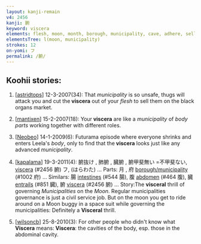 ```yaml
---
layout: kanji-remain
v4: 2456
kanji: 腑
keyword: viscera
elements: flesh, moon, month, borough, municipality, cave, adhere, sellotape, person, glue
elementsTree: l(moon, municipality)
strokes: 12
on-yomi: フ
permalink: /腑/
---
```


## Koohii stories: 

1) [<a href="http://kanji.koohii.com/profile/astridtops">astridtops</a>] 12-3-2007(34): That <em>municipality</em> is so unsafe, thugs will attack you and cut the<strong> viscera</strong> out of your <em>flesh</em> to sell them on the black organs market.

2) [<a href="http://kanji.koohii.com/profile/mantixen">mantixen</a>] 15-2-2007(18): Your<strong> viscera</strong> are like a <em>municipality</em> of <em>body parts</em> working together with different roles.

3) [<a href="http://kanji.koohii.com/profile/Neobeo">Neobeo</a>] 14-1-2009(6): Futurama episode where everyone shrinks and enters Leela&#039;s <em>body</em>, only to find that the<strong> viscera</strong> looks just like any advanced <em>municipality</em>.

4) [<a href="http://kanji.koohii.com/profile/kapalama">kapalama</a>] 19-3-2011(4): 腑抜け , 肺腑 , 臓腑 , 腑甲斐無い =不甲斐ない, <a href="../v4/2456.html">viscera</a> (#2456 腑) フ, (はらわた) ... Parts: 月 , 府 <a href="http://kanji.koohii.com/study/kanji/1002">borough/municipality</a> (#1002 府) ... Similars: 腸 <a href="../v4/544.html">intestines</a> (#544 腸), 腹 <a href="../v4/464.html">abdomen</a> (#464 腹), 臓 <a href="../v4/851.html">entrails</a> (#851 臓), 腑 <a href="../v4/2456.html">viscera</a> (#2456 腑) ... Story:The <strong>visceral</strong> thrill of governing <em>Municipalities</em> on the <em>Moon</em>. Regular municipalities governance is just a civil service job. But on the moon you get to ride around on a Moon buggy in a space suit while governing the municipalities: Definitely a <strong>Visceral</strong> thrill.

5) [<a href="http://kanji.koohii.com/profile/wilsoncb">wilsoncb</a>] 25-8-2010(3): For other people who didn&#039;t know what<strong> Viscera</strong> means:<strong> Viscera</strong>: the cavities of the body, esp. those in the abdominal cavity.


